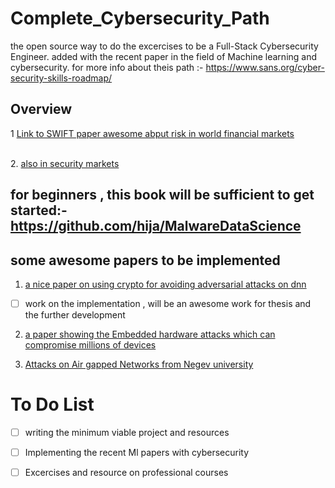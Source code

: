 # Complete_Cybersecurity_Path
the open source way to  do the excercises to be a Full-Stack Cybersecurity Engineer. added with the recent paper in the field of Machine learning and cybersecurity. for more info about theis path :- https://www.sans.org/cyber-security-skills-roadmap/
## Overview
1 [Link to SWIFT paper awesome abput risk in world financial markets](https://www.swift.com/resource/how-cyber-attackers-could-target-worlds-financial-markets)




<br>2. [also in security markets](https://www.issanet.org/e/pdf/2018-10_ISSA_Cyber_Risk_in_Securities_Services.pdf)

## for beginners , this book  will be sufficient to get started:-  https://github.com/hija/MalwareDataScience

## some awesome papers to be implemented

1.  [a nice paper on using crypto for avoiding adversarial attacks on  dnn](https://arxiv.org/pdf/1809.01715.pdf)
  - [ ] work on the implementation , will be an awesome work for thesis and the further development
   
2. [a  paper showing the Embedded hardware  attacks which can compromise millions of devices](https://arxiv.org/abs/1812.02770)

3. [Attacks on Air gapped  Networks  from Negev university ](https://i.blackhat.com/us-18/Wed-August-8/us-18-Guri-AirGap.pdf)


# To Do List

- [ ] writing the minimum viable project and resources
- [ ] Implementing the recent Ml papers with cybersecurity
- [ ]  Excercises and resource on professional courses

